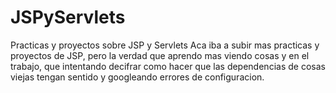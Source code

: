 # JSPyServlets
Practicas y proyectos sobre JSP y Servlets
Aca iba a subir mas practicas y proyectos de JSP, pero la verdad que aprendo mas viendo cosas y en el trabajo,
que intentando decifrar como hacer que las dependencias de cosas viejas tengan sentido y googleando errores de configuracion.
